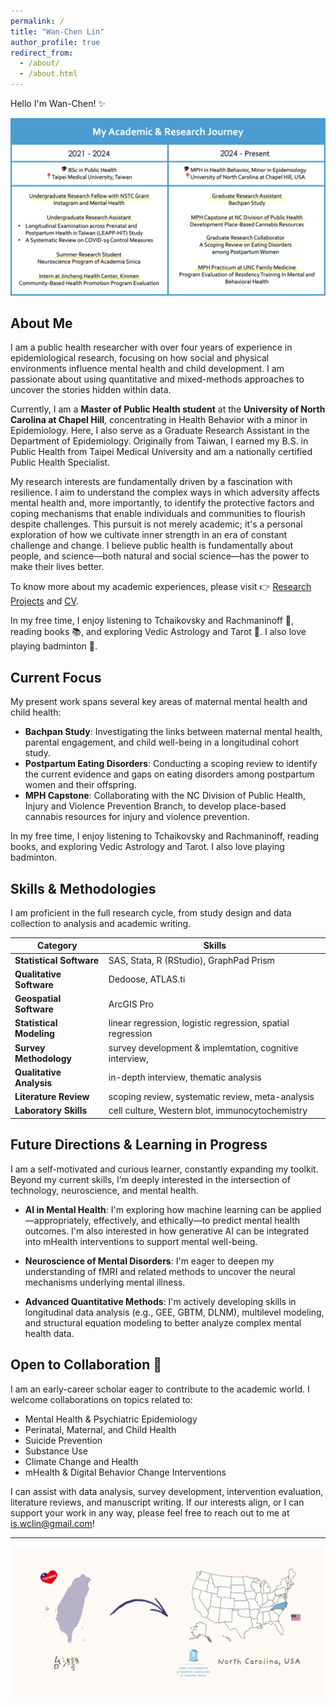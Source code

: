 ```yaml
---
permalink: /
title: "Wan-Chen Lin"
author_profile: true
redirect_from: 
  - /about/
  - /about.html
---
```


Hello I'm Wan-Chen! ✨

![academic journey](/images/lin-academic-journey.jpg)

## About Me

I am a public health researcher with over four years of experience in epidemiological research, focusing on how social and physical environments influence mental health and child development. I am passionate about using quantitative and mixed-methods approaches to uncover the stories hidden within data.

Currently, I am a **Master of Public Health student** at the **University of North Carolina at Chapel Hill**, concentrating in Health Behavior with a minor in Epidemiology. Here, I also serve as a Graduate Research Assistant in the Department of Epidemiology. Originally from Taiwan, I earned my B.S. in Public Health from Taipei Medical University and am a nationally certified Public Health Specialist.

My research interests are fundamentally driven by a fascination with resilience. I aim to understand the complex ways in which adversity affects mental health and, more importantly, to identify the protective factors and coping mechanisms that enable individuals and communities to flourish despite challenges. This pursuit is not merely academic; it's a personal exploration of how we cultivate inner strength in an era of constant challenge and change. I believe public health is fundamentally about people, and science—both natural and social science—has the power to make their lives better.

To know more about my academic experiences, please visit 👉 [Research Projects](https://wanclin.github.io/research-projects/) and [CV](https://wanclin.github.io/cv/).

In my free time, I enjoy listening to Tchaikovsky and Rachmaninoff 🎵, reading books 📚, and exploring Vedic Astrology and Tarot 🔮. I also love playing badminton 🏸.

## Current Focus

My present work spans several key areas of maternal mental health and child health:
* **Bachpan Study**: Investigating the links between maternal mental health, parental engagement, and child well-being in a longitudinal cohort study.
* **Postpartum Eating Disorders**: Conducting a scoping review to identify the current evidence and gaps on eating disorders among postpartum women and their offspring.
* **MPH Capstone**: Collaborating with the NC Division of Public Health, Injury and Violence Prevention Branch, to develop place-based cannabis resources for injury and violence prevention.

In my free time, I enjoy listening to Tchaikovsky and Rachmaninoff, reading books, and exploring Vedic Astrology and Tarot. I also love playing badminton.

## Skills & Methodologies

I am proficient in the full research cycle, from study design and data collection to analysis and academic writing.

| Category                 | Skills                                                     |
| ------------------------ | ---------------------------------------------------------- |
| **Statistical Software** | SAS, Stata, R (RStudio), GraphPad Prism                    |
| **Qualitative Software** | Dedoose, ATLAS.ti                                          |
| **Geospatial Software**  | ArcGIS Pro                                                 |
| **Statistical Modeling** | linear regression, logistic regression, spatial regression |
| **Survey Methodology**   | survey development & implemtation, cognitive interview,    |
| **Qualitative Analysis** | in-depth interview, thematic analysis                      |
| **Literature Review**    | scoping review, systematic review, meta-analysis           |
| **Laboratory Skills**    | cell culture, Western blot, immunocytochemistry            |

## Future Directions & Learning in Progress

I am a self-motivated and curious learner, constantly expanding my toolkit. Beyond my current skills, I’m deeply interested in the intersection of technology, neuroscience, and mental health.

* **AI in Mental Health**: I'm exploring how machine learning can be applied—appropriately, effectively, and ethically—to predict mental health outcomes. I'm also interested in how generative AI can be integrated into mHealth interventions to support mental well-being.

* **Neuroscience of Mental Disorders**: I'm eager to deepen my understanding of fMRI and related methods to uncover the neural mechanisms underlying mental illness.

* **Advanced Quantitative Methods**: I'm actively developing skills in longitudinal data analysis (e.g., GEE, GBTM, DLNM), multilevel modeling, and structural equation modeling to better analyze complex mental health data.

## Open to Collaboration 🤝

I am an early-career scholar eager to contribute to the academic world. I welcome collaborations on topics related to:

* Mental Health & Psychiatric Epidemiology
* Perinatal, Maternal, and Child Health
* Suicide Prevention
* Substance Use
* Climate Change and Health
* mHealth & Digital Behavior Change Interventions

I can assist with data analysis, survey development, intervention evaluation, literature reviews, and manuscript writing. If our interests align, or I can support your work in any way, please feel free to reach out to me at [is.wclin@gmail.com](mailto:is.wclin@gmail.com)!

---


![tw to nc](/images/lin-taiwan-to-nc.jpg)
